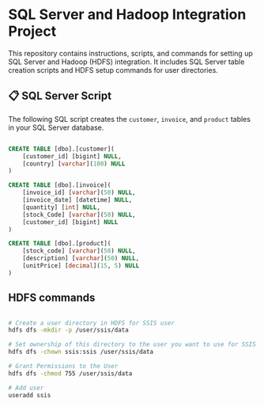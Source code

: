 # SQL Server and Hadoop Integration Project

This repository contains instructions, scripts, and commands for setting up SQL Server and Hadoop (HDFS) integration. It includes SQL Server table creation scripts and HDFS setup commands for user directories.

## 📋 SQL Server Script

The following SQL script creates the `customer`, `invoice`, and `product` tables in your SQL Server database.

```sql

CREATE TABLE [dbo].[customer](
	[customer_id] [bigint] NULL,
	[country] [varchar](100) NULL
)

CREATE TABLE [dbo].[invoice](
	[invoice_id] [varchar](50) NULL,
	[invoice_date] [datetime] NULL,
	[quantity] [int] NULL,
	[stock_Code] [varchar](50) NULL,
	[customer_id] [bigint] NULL
)

CREATE TABLE [dbo].[product](
	[stock_code] [varchar](50) NULL,
	[description] [varchar](50) NULL,
	[unitPrice] [decimal](15, 5) NULL
)


```

## HDFS commands

```bash

# Create a user directory in HDFS for SSIS user
hdfs dfs -mkdir -p /user/ssis/data

# Set ownership of this directory to the user you want to use for SSIS
hdfs dfs -chown ssis:ssis /user/ssis/data

# Grant Permissions to the User
hdfs dfs -chmod 755 /user/ssis/data

# Add user
useradd ssis

```